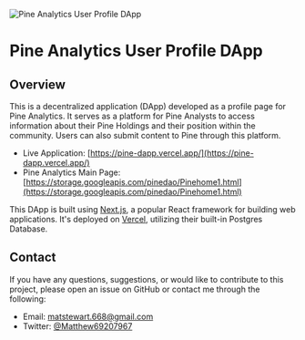 ![Pine Analytics User Profile DApp](IMG_URL)

# Pine Analytics User Profile DApp

## Overview

This is a decentralized application (DApp) developed as a profile page for Pine Analytics. It serves as a platform for Pine Analysts to access information about their Pine Holdings and their position within the community. Users can also submit content to Pine through this platform.

- Live Application: [https://pine-dapp.vercel.app/](https://pine-dapp.vercel.app/)
- Pine Analytics Main Page: [https://storage.googleapis.com/pinedao/Pinehome1.html](https://storage.googleapis.com/pinedao/Pinehome1.html)

This DApp is built using [Next.js](https://nextjs.org/), a popular React framework for building web applications. It's deployed on [Vercel](https://vercel.com/), utilizing their built-in Postgres Database.

## Contact

If you have any questions, suggestions, or would like to contribute to this project, please open an issue on GitHub or contact me through the following:

- Email: matstewart.668@gmail.com
- Twitter: [@Matthew69207967](https://twitter.com/Matthew69207967)
